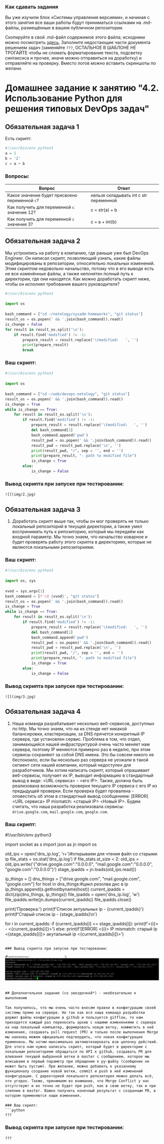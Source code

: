 ### Как сдавать задания

Вы уже изучили блок «Системы управления версиями», и начиная с этого занятия все ваши работы будут приниматься ссылками на .md-файлы, размещённые в вашем публичном репозитории.

Скопируйте в свой .md-файл содержимое этого файла; исходники можно посмотреть [здесь](https://raw.githubusercontent.com/netology-code/sysadm-homeworks/devsys10/04-script-02-py/README.md). Заполните недостающие части документа решением задач (заменяйте `???`, ОСТАЛЬНОЕ В ШАБЛОНЕ НЕ ТРОГАЙТЕ чтобы не сломать форматирование текста, подсветку синтаксиса и прочее, иначе можно отправиться на доработку) и отправляйте на проверку. Вместо логов можно вставить скриншоты по желани.

# Домашнее задание к занятию "4.2. Использование Python для решения типовых DevOps задач"

## Обязательная задача 1

Есть скрипт:
```python
#!/usr/bin/env python3
a = 1
b = '2'
c = a + b
```

### Вопросы:
| Вопрос  | Ответ |
| ------------- | ------------- |
| Какое значение будет присвоено переменной `c`?  | нельзя складывать int с str переменной  |
| Как получить для переменной `c` значение 12?  | c = str(a) + b  |
| Как получить для переменной `c` значение 3?  | c = a + int(b)  |

## Обязательная задача 2
Мы устроились на работу в компанию, где раньше уже был DevOps Engineer. Он написал скрипт, позволяющий узнать, какие файлы модифицированы в репозитории, относительно локальных изменений. Этим скриптом недовольно начальство, потому что в его выводе есть не все изменённые файлы, а также непонятен полный путь к директории, где они находятся. Как можно доработать скрипт ниже, чтобы он исполнял требования вашего руководителя?

```python
#!/usr/bin/env python3

import os

bash_command = ["cd ~/netology/sysadm-homeworks", "git status"]
result_os = os.popen(' && '.join(bash_command)).read()
is_change = False
for result in result_os.split('\n'):
    if result.find('modified') != -1:
        prepare_result = result.replace('\tmodified:   ', '')
        print(prepare_result)
        break
```

### Ваш скрипт:
```python
#!/usr/bin/env python3

import os

bash_command = ["cd ~/web/devops-netology", "git status"]
result_os = os.popen(' && '.join(bash_command)).read()
is_change = True
while is_change == True:
    for result in result_os.split('\n'):
        if result.find('modified') != -1:
            prepare_result = result.replace('\tmodified:   ', '')
            del bash_command[1]
            bash_command.append('pwd')
            result_pwd = os.popen(' && '.join(bash_command)).read()
            result_pwd = result_pwd.replace('\n', '')
            print(result_pwd, "/", sep = '', end = '')
            print(prepare_result, "- path to modified file")
            is_change = True
        else:
            is_change = False

```

### Вывод скрипта при запуске при тестировании:
```
![](img/2.jpg)
```

## Обязательная задача 3
1. Доработать скрипт выше так, чтобы он мог проверять не только локальный репозиторий в текущей директории, а также умел воспринимать путь к репозиторию, который мы передаём как входной параметр. Мы точно знаем, что начальство коварное и будет проверять работу этого скрипта в директориях, которые не являются локальными репозиториями.

### Ваш скрипт:
```python
#!/usr/bin/env python3

import os, sys

vvod = sys.argv[1]
bash_command = [f'cd {vvod}', "git status"]
result_os = os.popen(' && '.join(bash_command)).read()
is_change = True
while is_change == True:
    for result in result_os.split('\n'):
        if result.find('modified') != -1:
            prepare_result = result.replace('\tmodified:   ', '')
            del bash_command[1]
            bash_command.append('pwd')
            result_pwd = os.popen(' && '.join(bash_command)).read()
            result_pwd = result_pwd.replace('\n', '')
            print(result_pwd, "/", sep = '', end = '')
            print(prepare_result, "- path to modified file")
            is_change = True
        else:
            is_change = False
```

### Вывод скрипта при запуске при тестировании:
```
![](img/3.jpg)
```

## Обязательная задача 4
1. Наша команда разрабатывает несколько веб-сервисов, доступных по http. Мы точно знаем, что на их стенде нет никакой балансировки, кластеризации, за DNS прячется конкретный IP сервера, где установлен сервис. Проблема в том, что отдел, занимающийся нашей инфраструктурой очень часто меняет нам сервера, поэтому IP меняются примерно раз в неделю, при этом сервисы сохраняют за собой DNS имена. Это бы совсем никого не беспокоило, если бы несколько раз сервера не уезжали в такой сегмент сети нашей компании, который недоступен для разработчиков. Мы хотим написать скрипт, который опрашивает веб-сервисы, получает их IP, выводит информацию в стандартный вывод в виде: <URL сервиса> - <его IP>. Также, должна быть реализована возможность проверки текущего IP сервиса c его IP из предыдущей проверки. Если проверка будет провалена - оповестить об этом в стандартный вывод сообщением: [ERROR] <URL сервиса> IP mismatch: <старый IP> <Новый IP>. Будем считать, что наша разработка реализовала сервисы: `drive.google.com`, `mail.google.com`, `google.com`.

### Ваш скрипт:
#!/usr/bin/env python3

import socket as s
import json as jn
import os

old_ips = open('dns_ip.log', 'r+')#открываем для чтения файл со старыми ip
file_stats = os.stat('dns_ip.log')
if file_stats.st_size < 2:
    old_ips = old_ips.write('{"drive.google.com":"0.0.0.0", "mail.google.com":"0.0.0.0", "google.com":"0.0.0.0"}')
stage_ipadds = jn.loads(old_ips.read())

ip_things = []
dns_things = ["drive.google.com", "mail.google.com", "google.com"]
for host in dns_things:#цикл резолва днс в ip
    ip_things.append(s.gethostbyname(host))
current_ipadds = dict(zip(dns_things, ip_things))
file_ipadds = open('dns_ip.log', 'w')
file_ipadds.write(jn.dumps(current_ipadds))
file_ipadds.close()

print('Проверка:')
print(f'Список актуальных ip - {current_ipadds}')
print(f'Старый список ip - {stage_ipadds}\n')

for i in current_ipadds:
    if (current_ipadds[i] == stage_ipadds[i]):
        print(f'<{i}> - <{current_ipadds[i]}>')
    else:
        print(f'[ERROR] <{i}> IP mismatch: старый Ip <{stage_ipadds[i]}> акутальный ip <{current_ipadds[i]}>')
```

### Вывод скрипта при запуске при тестировании:
```
![](img/4.jpg)
```

## Дополнительное задание (со звездочкой*) - необязательно к выполнению

Так получилось, что мы очень часто вносим правки в конфигурацию своей системы прямо на сервере. Но так как вся наша команда разработки держит файлы конфигурации в github и пользуется gitflow, то нам приходится каждый раз переносить архив с нашими изменениями с сервера на наш локальный компьютер, формировать новую ветку, коммитить в неё изменения, создавать pull request (PR) и только после выполнения Merge мы наконец можем официально подтвердить, что новая конфигурация применена. Мы хотим максимально автоматизировать всю цепочку действий. Для этого нам нужно написать скрипт, который будет в директории с локальным репозиторием обращаться по API к github, создавать PR для вливания текущей выбранной ветки в master с сообщением, которое мы вписываем в первый параметр при обращении к py-файлу (сообщение не может быть пустым). При желании, можно добавить к указанному функционалу создание новой ветки, commit и push в неё изменений конфигурации. С директорией локального репозитория можно делать всё, что угодно. Также, принимаем во внимание, что Merge Conflict у нас отсутствуют и их точно не будет при push, как в свою ветку, так и при слиянии в master. Важно получить конечный результат с созданным PR, в котором применяются наши изменения. 

### Ваш скрипт:
```python
???
```

### Вывод скрипта при запуске при тестировании:
```
???
```